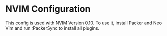 # NVIM Configuration

This config is used with NVIM Version 0.10.
To use it, install Packer and Neo Vim and run :PackerSync to install all plugins.
